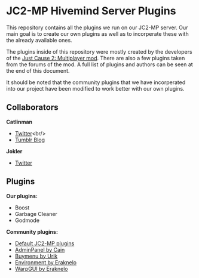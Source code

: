 JC2-MP Hivemind Server Plugins
==============

This repository contains all the plugins we run on our JC2-MP server. Our main goal is to create our own plugins as well as to incorperate these with the already available ones.

The plugins inside of this repository were mostly created by the developers of the [Just Cause 2: Multiplayer mod](http://www.jc-mp.com/). There are also a few plugins taken from the forums of the mod. A full list of plugins and authors can be seen at the end of this document.

It should be noted that the community plugins that we have incorperated into our project have been modified to work better with our own plugins.

Collaborators
--------------
**Catlinman** <br/>
- [Twitter](https://twitter.com/Catlinman_)<br/>
- [Tumblr Blog](http://xcatlinman.tumblr.com/)<br/>

**Jokler**<br/>
- [Twitter](https://twitter.com/Jokler13)<br/>

Plugins
--------------

**Our plugins:**

- Boost
- Garbage Cleaner
- Godmode


**Community plugins:**

- [Default JC2-MP plugins](https://github.com/jc2mp/scripts)
- [AdminPanel by Cain](http://www.jc-mp.com/forums/index.php/topic,3555.0.html)
- [Buymenu by Urik](http://www.jc-mp.com/forums/index.php/topic,3849.0.html)
- [Environment by Eraknelo](https://github.com/Eraknelo/Environment)
- [WarpGUI by Eraknelo](https://github.com/Eraknelo/WarpGUI)


